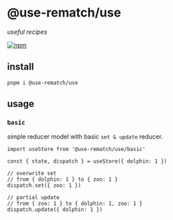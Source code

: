 # @use-rematch/use
*useful recipes*

[![npm](https://img.shields.io/npm/v/@use-rematch/use.svg?style=flat-square)](https://www.npmjs.org/package/@use-rematch/core)


## install

```console
pnpm i @use-rematch/use
```

## usage

### `basic`

simple reducer model with basic `set & update` reducer.

```tsx
import useStore from '@use-rematch/use/basic'

const { state, dispatch } = useStore({ dolphin: 1 })

// overwrite set
// from { dolphin: 1 } to { zoo: 1 }
dispatch.set({ zoo: 1 })

// partial update
// from { zoo: 1 } to { dolphin: 1, zoo: 1 }
dispatch.update({ dolphin: 1 })
```